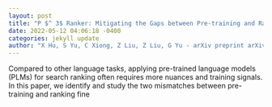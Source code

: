 ```yaml
--- 
layout: post 
title: "P $^ 3$ Ranker: Mitigating the Gaps between Pre-training and Ranking Fine-tuning with Prompt-based Learning and Pre-finetuning" 
date: 2022-05-12 04:06:18 -0400 
categories: jekyll update 
author: "X Hu, S Yu, C Xiong, Z Liu, Z Liu, G Yu - arXiv preprint arXiv:2205.01886, 2022" 
--- 
```

Compared to other language tasks, applying pre-trained language models (PLMs) for search ranking often requires more nuances and training signals. In this paper, we identify and study the two mismatches between pre-training and ranking fine